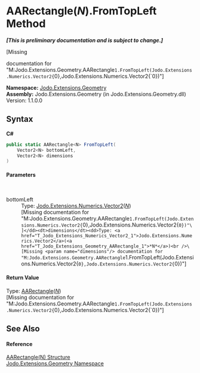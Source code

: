 # AARectangle(*N*).FromTopLeft Method 
 _**\[This is preliminary documentation and is subject to change.\]**_

\[Missing <summary> documentation for "M:Jodo.Extensions.Geometry.AARectangle`1.FromTopLeft(Jodo.Extensions.Numerics.Vector2{`0},Jodo.Extensions.Numerics.Vector2{`0})"\]

**Namespace:**&nbsp;<a href="N_Jodo_Extensions_Geometry">Jodo.Extensions.Geometry</a><br />**Assembly:**&nbsp;Jodo.Extensions.Geometry (in Jodo.Extensions.Geometry.dll) Version: 1.1.0.0

## Syntax

**C#**<br />
``` C#
public static AARectangle<N> FromTopLeft(
	Vector2<N> bottomLeft,
	Vector2<N> dimensions
)
```


#### Parameters
&nbsp;<dl><dt>bottomLeft</dt><dd>Type: <a href="T_Jodo_Extensions_Numerics_Vector2_1">Jodo.Extensions.Numerics.Vector2</a>(<a href="T_Jodo_Extensions_Geometry_AARectangle_1">*N*</a>)<br />\[Missing <param name="bottomLeft"/> documentation for "M:Jodo.Extensions.Geometry.AARectangle`1.FromTopLeft(Jodo.Extensions.Numerics.Vector2{`0},Jodo.Extensions.Numerics.Vector2{`0})"\]</dd><dt>dimensions</dt><dd>Type: <a href="T_Jodo_Extensions_Numerics_Vector2_1">Jodo.Extensions.Numerics.Vector2</a>(<a href="T_Jodo_Extensions_Geometry_AARectangle_1">*N*</a>)<br />\[Missing <param name="dimensions"/> documentation for "M:Jodo.Extensions.Geometry.AARectangle`1.FromTopLeft(Jodo.Extensions.Numerics.Vector2{`0},Jodo.Extensions.Numerics.Vector2{`0})"\]</dd></dl>

#### Return Value
Type: <a href="T_Jodo_Extensions_Geometry_AARectangle_1">AARectangle</a>(<a href="T_Jodo_Extensions_Geometry_AARectangle_1">*N*</a>)<br />\[Missing <returns> documentation for "M:Jodo.Extensions.Geometry.AARectangle`1.FromTopLeft(Jodo.Extensions.Numerics.Vector2{`0},Jodo.Extensions.Numerics.Vector2{`0})"\]

## See Also


#### Reference
<a href="T_Jodo_Extensions_Geometry_AARectangle_1">AARectangle(N) Structure</a><br /><a href="N_Jodo_Extensions_Geometry">Jodo.Extensions.Geometry Namespace</a><br />